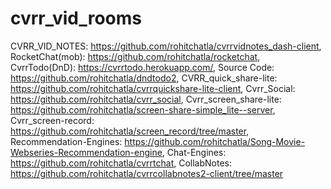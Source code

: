 # cvrr_vid_rooms
CVRR_VID_NOTES: https://github.com/rohitchatla/cvrrvidnotes_dash-client, RocketChat(mob): https://github.com/rohitchatla/rocketchat, CvrrTodo(DnD): https://cvrrtodo.herokuapp.com/, Source Code: https://github.com/rohitchatla/dndtodo2, CVRR_quick_share-lite: https://github.com/rohitchatla/cvrrquickshare-lite-client, Cvrr_Social: https://github.com/rohitchatla/cvrr_social, Cvrr_screen_share-lite: https://github.com/rohitchatla/screen-share-simple_lite--server, Cvrr_screen-record: https://github.com/rohitchatla/screen_record/tree/master, Recommendation-Engines: https://github.com/rohitchatla/Song-Movie-Webseries-Recommendation-engine, Chat-Engines: https://github.com/rohitchatla/cvrrtchat, CollabNotes: https://github.com/rohitchatla/cvrrcollabnotes2-client/tree/master
